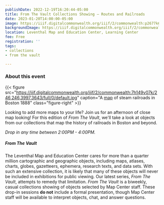 ```yaml
---
publishDate: 2022-12-19T16:20:44-05:00
title: From The Vault Collections Showing — Routes and Railroads
date: 2023-01-20T14:00:00-05:00
image: https://iiif.digitalcommonwealth.org/iiif/2/commonwealth:p2677k68s/full/2000,/0/default.jpg
backgroundImage: https://iiif.digitalcommonwealth.org/iiif/2/commonwealth:p2677k68s/full/2000,/0/default.jpg
location: Leventhal Map and Education Center, Learning Center
fee: Free
registration: ''
tags:
- collections
- from the vault

---
```

### About this event

{{< figure src="https://iiif.digitalcommonwealth.org/iiif/2/commonwealth:7h149v07k/246,246,3997,3643/full/0/default.jpg" caption="A [map](https://collections.leventhalmap.org/search/commonwealth:7h149v069) of steam railroads in Boston 1888" class="figure-right" >}}

Looking to add more maps to your life? Join us for an afternoon of close map looking! For this edition of _From The Vault_, we'll take a look at objects from our collections that map the history of railroads in Boston and beyond.

_Drop in any time between 2:00PM - 4:00PM._

##### _From The Vault_

The Leventhal Map and Education Center cares for more than a quarter million cartographic and geographic objects, including maps, atlases, charts, globes, gazetteers, ephemera, research texts, and data sets. With such an extensive collection, it is likely that many of these objects will never be included in exhibitions for public viewing. Our latest series, _From The Vault_, attempts to remedy that limitation. _From The Vault_ is a biweekly, casual collections showing of objects selected by Map Center staff. These drop-in sessions **do not** include a formal presentation, though Map Center staff will be available to interpret objects, chat, and answer questions.